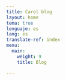 ```yaml
---
title: Carol blog
layout: home
tema: true
lenguaje: es
lang: es
translate-ref: index
menu:
  main:
    weight: 9
    title: Blog

---
```

